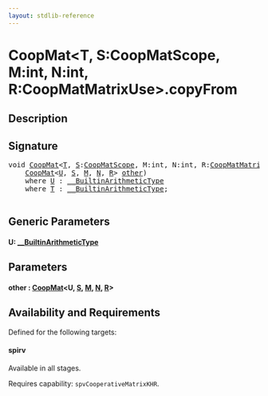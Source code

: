 ```yaml
---
layout: stdlib-reference
---
```


# CoopMat\<T, S:CoopMatScope, M:int, N:int, R:CoopMatMatrixUse\>\.copyFrom

## Description





## Signature 

<pre>
<span class="code_keyword">void</span> <a href="index.html" class="code_type">CoopMat</a>&lt;<a href="index.html#typeparam-T" class="code_type">T</a>, <a href="index.html#decl-S" class="code_var">S</a>:<a href="../coopmatscope-047/index.html" class="code_type">CoopMatScope</a>, M:<span class="code_keyword">int</span>, N:<span class="code_keyword">int</span>, R:<a href="../coopmatmatrixuse-047d/index.html" class="code_type">CoopMatMatrixUse</a>&gt;.<a href="copyfrom-4.html">copyFrom</a>&lt;<a href="copyfrom-4.html#typeparam-U" class="code_type">U</a>&gt;(
    <a href="index.html" class="code_type">CoopMat</a>&lt;<a href="copyfrom-4.html#typeparam-U" class="code_type">U</a>, <a href="index.html#decl-S" class="code_var">S</a>, <a href="index.html#decl-M" class="code_var">M</a>, <a href="index.html#decl-N" class="code_var">N</a>, <a href="index.html#decl-R" class="code_var">R</a>&gt; <a href="copyfrom-4.html#decl-other" class="code_param">other</a>)
    <span class='code_keyword'>where</span> <a href="copyfrom-4.html#typeparam-U" class="code_type">U</a> : <a href="../../interfaces/0_builtinarithmetictype-029j/index.html" class="code_type">__BuiltinArithmeticType</a>
    <span class='code_keyword'>where</span> <a href="index.html#typeparam-T" class="code_type">T</a> : <a href="../../interfaces/0_builtinarithmetictype-029j/index.html" class="code_type">__BuiltinArithmeticType</a>;

</pre>

## Generic Parameters

####  <a id="typeparam-U"></a>U: [\_\_BuiltinArithmeticType](../../interfaces/0_builtinarithmetictype-029j/index.html)

## Parameters

####  <a id="decl-other"></a>other  : [CoopMat](index.html)\<U, [S](index.html#decl-S), [M](index.html#decl-M), [N](index.html#decl-N), [R](index.html#decl-R)\>

## Availability and Requirements

Defined for the following targets:

#### spirv
Available in all stages.

Requires capability: `spvCooperativeMatrixKHR`.


